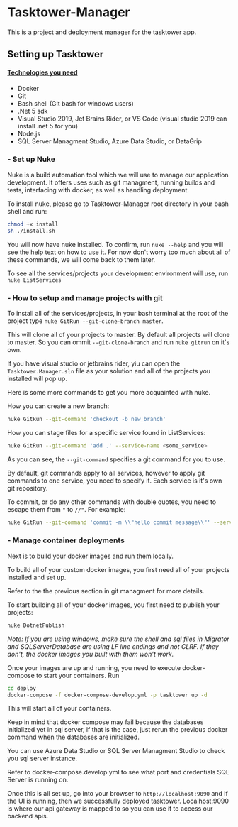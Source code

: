 # Tasktower-Manager
This is a project and deployment manager for the tasktower app.

## Setting up Tasktower
#### <ins>Technologies you need</ins>
- Docker
- Git
- Bash shell (Git bash for windows users)
- .Net 5 sdk 
- Visual Studio 2019, Jet Brains Rider, or VS Code (visual studio 2019 can install .net 5 for you)
- Node.js
- SQL Server Managment Studio, Azure Data Studio, or DataGrip

### - Set up Nuke
Nuke is a build automation tool which we will use to manage our application development.
It offers uses such as git managment, running builds and tests, interfacing with docker, 
as well as handling deployment.

To install nuke, please go to Tasktower-Manager root directory in your bash shell and run:
```bash
chmod +x install 
sh ./install.sh
```
You will now have nuke installed.
To confirm, run `nuke --help` and you will see the help text on how to use it.
For now don't worry too much about all of these commands, we will come back to them later.

To see all the services/projects your development environment will use, 
run `nuke ListServices`

### - How to setup and manage projects with git 

To install all of the services/projects, in your bash terminal 
at the root of the project type `nuke GitRun --git-clone-branch master`.

This will clone all of your projects to master. By default all projects
will clone to master. So you can ommit `--git-clone-branch` and run `nuke gitrun`
on it's own.

If you have visual studio or jetbrains rider, yiu can open the 
`Tasktower.Manager.sln` file as your solution and all of the projects 
you installed will pop up.

Here is some more commands to get you more acquainted with nuke.

How you can create a new branch:
```bash
nuke GitRun --git-command 'checkout -b new_branch'
```

How you can stage files for a specific service found in ListServices:
```bash
nuke GitRun --git-command 'add .' --service-name <some_service>
```

As you can see, the `--git-command` specifies a git command for you to use.

By default, git commands apply to all services, however to apply git commands
to one service, you need to specify it. Each service is it's own git repository.

To commit, or do any other commands with double quotes, you need to escape them from `"` to `//"`.
For example:

```bash
nuke GitRun --git-command 'commit -m \\"hello commit message\\"' --service-name <some_service>
```

### - Manage container deployments

Next is to build your docker images and run them locally. 

To build all of your custom docker images, you first need all of your 
projects installed and set up. 

Refer to the the previous section in git managment for more details.

To start building all of your docker images, you first need to publish 
your projects:
```bash
nuke DotnetPublish
```

_Note: If you are using windows, make sure the shell and sql files
in Migrator and SQLServerDatabase are using LF line endings and not CLRF. 
If they don't, the docker images you built with them won't work._

Once your images are up and running, you need to execute docker-compose
to start your containers. Run 
```bash
cd deploy
docker-compose -f docker-compose-develop.yml -p tasktower up -d
```

This will start all of your containers.

Keep in mind that docker compose may fail because the databases initialized yet in sql server,
if that is the case, just rerun the previous docker command when the databases are initialized.

You can use Azure Data Studio or SQL Server Managment Studio to check you sql server instance.

Refer to docker-compose.develop.yml to see what port and credentials SQL Server is running on.

Once this is all set up, go into your browser to `http://localhost:9090` and if the UI is running, then we successfully 
deployed tasktower. Localhost:9090 is where our api gateway is mapped to so you can use it to access our backend apis.